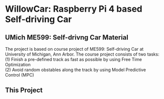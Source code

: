 # WillowCar: Raspberry Pi 4 based Self-driving Car

## UMich ME599: Self-drivng Car Material
The project is based on course project of ME599: Self-driving Car at University of Michigan, Ann Arbor. The course project consists of two tasks:   
(1) Finish a pre-defined track as fast as possible by using Free Time Optimization   
(2) Avoid random obstables along the track by using Model Predictive Control (MPC)   
   
## This Project 
 
